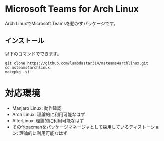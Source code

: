 # Microsoft Teams for Arch Linux  
Arch LinuxでMicrosoft Teamsを動かすパッケージです。  
## インストール  
以下のコマンドでできます。  

    git clone https://github.com/lambdastar314/msteams4archlinux.git
    cd msteams4archlinux
    makepkg -si

# 対応環境  
 - Manjaro Linux: 動作確認  
 - Arch Linux: 理論的に利用可能なはず  
 - AlterLinux: 理論的に利用可能なはず  
 - その他pacmanをパッケージマネージャとして採用しているディストーション: 理論的に利用可能なはず  
